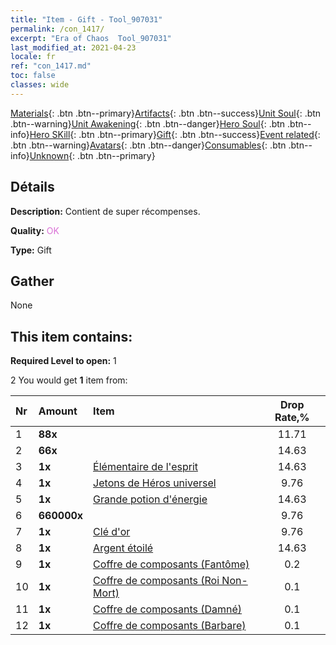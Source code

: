 ```yaml
---
title: "Item - Gift - Tool_907031"
permalink: /con_1417/
excerpt: "Era of Chaos  Tool_907031"
last_modified_at: 2021-04-23
locale: fr
ref: "con_1417.md"
toc: false
classes: wide
---
```

 [Materials](/ItemsFR/){: .btn .btn--primary}[Artifacts](/ItemsFR/Artifacts/){: .btn .btn--success}[Unit Soul](/ItemsFR/UnitSoul/){: .btn .btn--warning}[Unit Awakening](/ItemsFR/UnitAwakening/){: .btn .btn--danger}[Hero Soul](/ItemsFR/HeroSoul/){: .btn .btn--info}[Hero SKill](/ItemsFR/HeroSkill/){: .btn .btn--primary}[Gift](/ItemsFR/Gift/){: .btn .btn--success}[Event related](/ItemsFR/Events/){: .btn .btn--warning}[Avatars](/ItemsFR/Avatars/){: .btn .btn--danger}[Consumables](/ItemsFR/Consumables/){: .btn .btn--info}[Unknown](/ItemsFR/Unknown/){: .btn .btn--primary}

## Détails
 **Description:** Contient de super récompenses.

 **Quality:** <span style="color: #DA70D6">OK</span>

 **Type:** Gift

## Gather

  None

## This item contains:

 **Required Level to open:** 1

 2 You would get **1** item  from:

  | Nr | Amount |     Item    | Drop Rate,% |
  |:---|:-------|:------------|:---------:|
  | 1 |  **88x** | <i class="fas fa-gem"/> | 11.71 | 
  | 2 |  **66x** | <i class="fas fa-gem"/> | 14.63 | 
  | 3 |  **1x** | [Élémentaire de l'esprit](/ItemsFR/unt_267/) | 14.63 | 
  | 4 |  **1x** | [Jetons de Héros universel](/ItemsFR/her_358/) | 9.76 | 
  | 5 |  **1x** | [Grande potion d'énergie](/ItemsFR/con_706/) | 14.63 | 
  | 6 |  **660000x** | <i class="fas fa-coins"/> | 9.76 | 
  | 7 |  **1x** | [Clé d'or](/ItemsFR/con_783/) | 9.76 | 
  | 8 |  **1x** | [Argent étoilé](/ItemsFR/con_969/) | 14.63 | 
  | 9 |  **1x** | [Coffre de composants (Fantôme)](/ItemsFR/con_1339/) | 0.2 | 
  | 10 |  **1x** | [Coffre de composants (Roi Non-Mort)](/ItemsFR/con_1340/) | 0.1 | 
  | 11 |  **1x** | [Coffre de composants (Damné)](/ItemsFR/con_1341/) | 0.1 | 
  | 12 |  **1x** | [Coffre de composants (Barbare)](/ItemsFR/con_1342/) | 0.1 | 
